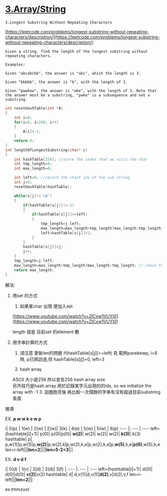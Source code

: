 # [3.Array/String](/arraystring.md)

```
3.Longest Substring Without Repeating Characters
```

[https://leetcode.com/problems/longest-substring-without-repeating-characters/description/](https://leetcode.com/problems/longest-substring-without-repeating-characters/description/)

```
Given a string, find the length of the longest substring without repeating characters.

Examples:

Given "abcabcbb", the answer is "abc", which the length is 3.

Given "bbbbb", the answer is "b", with the length of 1.

Given "pwwkew", the answer is "wke", with the length of 3. Note that the answer must be a substring, "pwke" is a subsequence and not a substring.
```


```c
int resetHashTable(int *A)
{
    int i=0;
    for(i=0; i<256; i++)
    {
        A[i]=-1;
    }
    return 0;
}
int lengthOfLongestSubstring(char* s)
{
    int hashTable[256]; //store the index that we visit the char
    int tmp_length=0;
    int max_length=0;

    int left=0; //record the start idx of the sub string
    int j=0;
    resetHashTable(hashTable);

    while(s[j]!='\0')
    {
        if(hashTable[s[j]]!=-1)
        {
            if(hashTable[s[j]]>=left)
            {
                tmp_length=j-left;
                max_length=max_length>tmp_length?max_length:tmp_length;
                left=hashTable[s[j]]+1;
            }
        }
        hashTable[s[j]]=j;
        j++;
    }
    tmp_length=j-left;
    max_length=max_length>tmp_length?max_length:tmp_length; // check the residual string
    return max_length;
}
```
解法:

1. 用set 的方式

    1. 如果某char 出現 便加入set

    [https://www.youtube.com/watch?v=ZlCxw1VUYj0]   (https://www.youtube.com/watch?v=ZlCxw1VUYj0)

    length 就是 目前set 的element 數

2. 用字串計算的方式

    1. 須注意  更新len的問題
if(hashTable[s[j]]>=left)
見 範例pwwkewp, i=6時,
p已拜訪過,但 hashTable[s[j]]=0, left=3

    2. hash array
    
    ASCII 大小是256 所以宣告256 hash array size  
    另外技巧是hash array 用於記錄某字元出現的的idx, so we initialize the array with -1
    3. 迴圈跑完後  再比較一次殘餘的字串有沒有超過目前substring長度

推導  

EX. 
**p w w k e w p**
    
i| 0(p) | 1(w) | 2(w) | 2(w)| 3(k) | 4(e) | 5(w) | 5(w) | 6(p)
:--- |: --- | :---
left=(hashtable[i]+1)| p(0)| p(0)|p(0)| **w(2)**| w(2)| w(2)| w(2)| **k(3)**| k(3)
hashtable| p| p,w(1)|p,w(1)|p,**w(2)**|p,w(2),k|p,w(2),k,e|p,w(2),k,e|p,**w(5)**,k,e|**p(6)**,w(5),k,e
len=i-left|||**len=2**||||**len=5-2=3**|||

EX.
**d v d f**

i| 0(d) | 1(v) | 2(d) | 2(d)| 3(f) | 
:--- |: --- | :---
left=(hashtable[i]+1)| d(0)| d(0)|d(0)| **v(2)**|v(2) 
hashtable| d| d,v(1)|d,v(1)|**d(2)**,v|d(2),v,f
len=i-left|||**len=2**|||

ex.tmmzuxt



